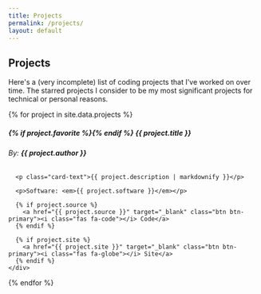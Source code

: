 ```yaml
---
title: Projects
permalink: /projects/
layout: default
---
```


## Projects

Here's a (very incomplete) list of coding projects that I've worked on over time.
The starred projects I consider to be my most significant projects for technical
or personal reasons.

{% for project in site.data.projects %}
  <a id="{{ project.name }}"/>
  <div class="card mb-3">
    <div class="card-body">
      <h5 class="card-title">{% if project.favorite %}<i class="fas fa-star" data-fa-transform="shrink-3"></i>{% endif %} {{ project.title }}</h5>
      <h6 class="card-subtitle mb-2 text-muted">By: <strong>{{ project.author }}</strong></h6>

      <p class="card-text">{{ project.description | markdownify }}</p>

      <p>Software: <em>{{ project.software }}</em></p>

      {% if project.source %}
        <a href="{{ project.source }}" target="_blank" class="btn btn-primary"><i class="fas fa-code"></i> Code</a>
      {% endif %}

      {% if project.site %}
        <a href="{{ project.site }}" target="_blank" class="btn btn-primary"><i class="fas fa-globe"></i> Site</a>
      {% endif %}
    </div>
  </div>
{% endfor %}
